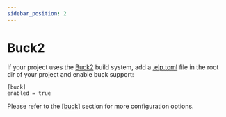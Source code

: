 ```yaml
---
sidebar_position: 2
---
```


# Buck2

If your project uses the [Buck2](https://buck2.build/) build system, add a [.elp.toml](./elp-toml.md) file in the root dir of your project and enable buck support:

```
[buck]
enabled = true
```

Please refer to the [[buck]](./elp-toml.md#buck) section for more configuration options.
